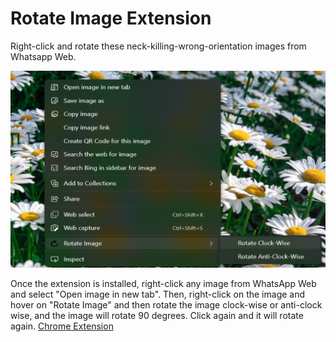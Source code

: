 # Rotate Image Extension
Right-click and rotate these neck-killing-wrong-orientation images from Whatsapp Web.

![Promo](images/new_screenshot.png)

Once the extension is installed, right-click any image from WhatsApp Web and select "Open image in new tab". Then, right-click on the image and hover on "Rotate Image" and then rotate the image clock-wise or anti-clock wise, and the image will rotate 90 degrees. Click again and it will rotate again.
[Chrome Extension](https://chrome.google.com/webstore/detail/whatsapp-web-image-rotato/loplkemdeadljkhhkagbhiindcceajam)

